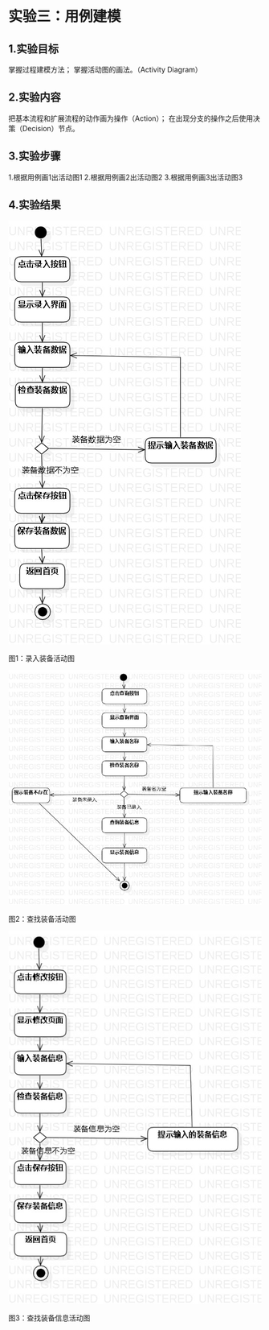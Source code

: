 # 实验三：用例建模

## 1.实验目标
掌握过程建模方法；
掌握活动图的画法。（Activity Diagram）


## 2.实验内容
把基本流程和扩展流程的动作画为操作（Action）；
在出现分支的操作之后使用决策（Decision）节点。


## 3.实验步骤
1.根据用例画1出活动图1
2.根据用例画2出活动图2
3.根据用例画3出活动图3


## 4.实验结果
![实验三活动图01](./Activity01.jpg)

图1：录入装备活动图




![实验三活动图02](./Activity02.jpg)

图2：查找装备活动图




![实验三活动图03](./Activity03.jpg)

图3：查找装备信息活动图
